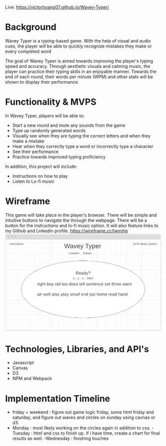 Live: https://victorhoang07.github.io/Wavey-Typer/

#  Background

Wavey Typer is a typing-based game. With the help of visual and audio cues, the player will be able to quickly recognize mistakes they make or every completed word

The goal of Wavey Typer is aimed towards improving the player's typing speed and accuracy. Through aesthetic visuals and calming music, the player can practice their typing skills in an enjoyable manner. Towards the end of each round, their words per minute (WPM) and other stats will be shown to display their performance.

# Functionality & MVPS

In Wavey Typer, players will be able to:
 - Start a new round and mute any sounds from the game
 - Type up randomly generated words
 - Visually see when they are typing the correct letters and when they make a mistake
 - Hear when they correctly type a word or incorrectly type a character
 - See their performance
 - Practice towards improved typing proficiency

 In addition, this project will include:
 - Instructions on how to play
 - Listen to Lo-fi music
 

 # Wireframe

 This game will take place in the player's browser. There will be simple and intuitive buttons to navigate the through the webpage. There will be a button for the instructions and lo-fi music option. It will also feature links to my Github and Linkedin profile. 
 https://wireframe.cc/lwmihp
 ![Alt text](/wireframe.png)


 # Technologies, Libraries, and API's

 - Javascript
 - Canvas
 - D3
 - NPM and Webpack

 # Implementation Timeline 

 - friday + weekend : figure out game logic friday, some html friday and saturday, and figure out waves and circles on sunday using cavnas or d3.
 - Monday : most likely working on the circles again in addition to css. 
 -Tuesday : html and css to finish up. If i have time, create a chart for final results as well.
 -Wednesday : finishing touches